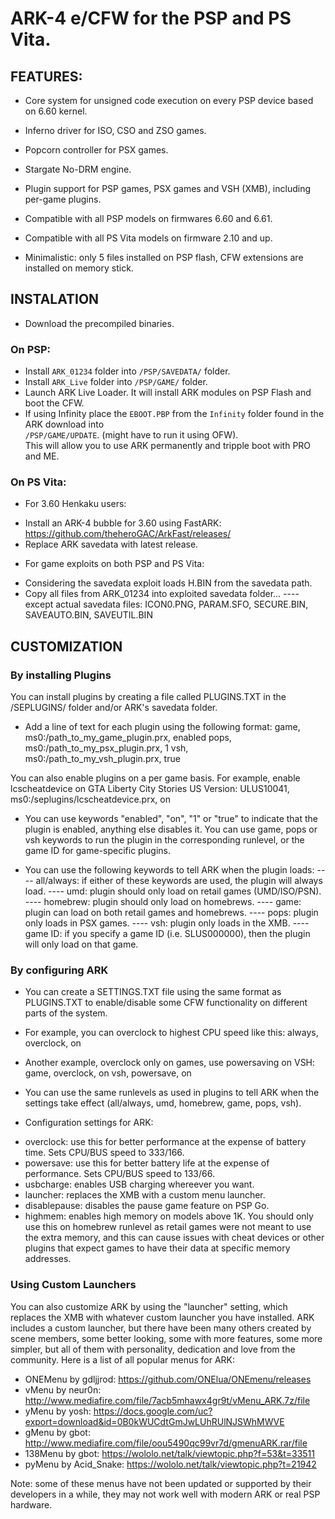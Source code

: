 # ARK-4 e/CFW for the PSP and PS Vita.

## FEATURES:

- Core system for unsigned code execution on every PSP device based on 6.60 kernel.

- Inferno driver for ISO, CSO and ZSO games.

- Popcorn controller for PSX games.

- Stargate No-DRM engine.

- Plugin support for PSP games, PSX games and VSH (XMB), including per-game plugins.

- Compatible with all PSP models on firmwares 6.60 and 6.61.

- Compatible with all PS Vita models on firmware 2.10 and up.

- Minimalistic: only 5 files installed on PSP flash, CFW extensions are installed on memory stick.



## INSTALATION

- Download the precompiled binaries.

### On PSP:
- Install `ARK_01234` folder into `/PSP/SAVEDATA/` folder.
- Install `ARK_Live` folder into `/PSP/GAME/` folder.
- Launch ARK Live Loader. It will install ARK modules on PSP Flash and boot the CFW.
- If using Infinity place the `EBOOT.PBP` from the `Infinity` folder found in the ARK download into \
`/PSP/GAME/UPDATE`. (might have to run it using OFW). \
  This will allow you to use ARK permanently and tripple boot with PRO and ME.

### On PS Vita:
* For 3.60 Henkaku users:
- Install an ARK-4 bubble for 3.60 using FastARK: https://github.com/theheroGAC/ArkFast/releases/
- Replace ARK savedata with latest release.


* For game exploits on both PSP and PS Vita:
- Considering the savedata exploit loads H.BIN from the savedata path.
- Copy all files from ARK_01234 into exploited savedata folder...
---- except actual savedata files: ICON0.PNG, PARAM.SFO, SECURE.BIN, SAVEAUTO.BIN, SAVEUTIL.BIN



## CUSTOMIZATION

### By installing Plugins
You can install plugins by creating a file called PLUGINS.TXT in the /SEPLUGINS/ folder and/or ARK's savedata folder.

- Add a line of text for each plugin using the following format:
game, ms0:/path_to_my_game_plugin.prx, enabled
pops, ms0:/path_to_my_psx_plugin.prx, 1
vsh, ms0:/path_to_my_vsh_plugin.prx, true

You can also enable plugins on a per game basis.
For example, enable lcscheatdevice on GTA Liberty City Stories US Version:
ULUS10041, ms0:/seplugins/lcscheatdevice.prx, on


- You can use keywords "enabled", "on", "1" or "true" to indicate that the plugin is enabled, anything else disables it.
  You can use game, pops or vsh keywords to run the plugin in the corresponding runlevel, or the game ID for game-specific plugins.

- You can use the following keywords to tell ARK when the plugin loads:
---- all/always: if either of these keywords are used, the plugin will always load.
---- umd: plugin should only load on retail games (UMD/ISO/PSN).
---- homebrew: plugin should only load on homebrews.
---- game: plugin can load on both retail games and homebrews.
---- pops: plugin only loads in PSX games.
---- vsh: plugin only loads in the XMB.
---- game ID: if you specify a game ID (i.e. SLUS000000), then the plugin will only load on that game.




### By configuring ARK

- You can create a SETTINGS.TXT file using the same format as PLUGINS.TXT to enable/disable some CFW functionality on different parts of the system.

- For example, you can overclock to highest CPU speed like this:
always, overclock, on

- Another example, overclock only on games, use powersaving on VSH:
game, overclock, on
vsh, powersave, on

- You can use the same runlevels as used in plugins to tell ARK when the settings take effect (all/always, umd, homebrew, game, pops, vsh).

* Configuration settings for ARK:
- overclock: use this for better performance at the expense of battery time. Sets CPU/BUS speed to 333/166.
- powersave: use this for better battery life at the expense of performance. Sets CPU/BUS speed to 133/66.
- usbcharge: enables USB charging whereever you want.
- launcher: replaces the XMB with a custom menu launcher.
- disablepause: disables the pause game feature on PSP Go.
- highmem: enables high memory on models above 1K.
  You should only use this on homebrew runlevel as retail games were not meant to use the extra memory,
  and this can cause issues with cheat devices or other plugins that expect games to have their data at specific memory addresses.


### Using Custom Launchers
You can also customize ARK by using the "launcher" setting, which replaces the XMB with whatever custom launcher you have installed.
ARK includes a custom launcher, but there have been many others created by scene members, some better looking, some with more features,
some more simpler, but all of them with personality, dedication and love from the community. Here is a list of all popular menus for ARK:

- ONEMenu by gdljjrod: https://github.com/ONElua/ONEmenu/releases
- vMenu by neur0n: http://www.mediafire.com/file/7acb5mhawx4gr9t/vMenu_ARK.7z/file
- yMenu by yosh: https://docs.google.com/uc?export=download&id=0B0kWUCdtGmJwLUhRUlNJSWhMWVE
- gMenu by gbot: http://www.mediafire.com/file/oou5490qc99vr7d/gmenuARK.rar/file
- 138Menu by gbot: https://wololo.net/talk/viewtopic.php?f=53&t=33511
- pyMenu by Acid_Snake: https://wololo.net/talk/viewtopic.php?t=21942

Note: some of these menus have not been updated or supported by their developers in a while, they may not work well with modern ARK or real PSP hardware.

